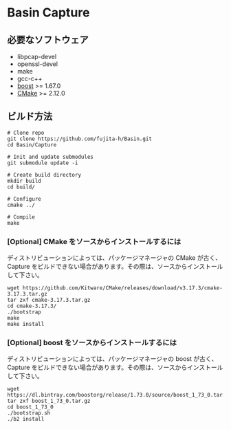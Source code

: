 # Basin Capture

## 必要なソフトウェア

- libpcap-devel
- openssl-devel
- make
- gcc-c++
- [boost](https://www.boost.org/) >= 1.67.0
- [CMake](https://cmake.org/) >= 2.12.0


## ビルド方法

```Shell
# Clone repo
git clone https://github.com/fujita-h/Basin.git
cd Basin/Capture

# Init and update submodules
git submodule update -i

# Create build directory
mkdir build
cd build/

# Configure
cmake ../

# Compile
make
```


### [Optional] CMake をソースからインストールするには

ディストリビューションによっては、パッケージマネージャの CMake が古く、Capture をビルドできない場合があります。その際は、ソースからインストールして下さい。  

```Shell
wget https://github.com/Kitware/CMake/releases/download/v3.17.3/cmake-3.17.3.tar.gz
tar zxf cmake-3.17.3.tar.gz
cd cmake-3.17.3/
./bootstrap
make
make install
```

### [Optional] boost をソースからインストールするには

ディストリビューションによっては、パッケージマネージャの boost が古く、Capture をビルドできない場合があります。その際は、ソースからインストールして下さい。  

```Shell
wget https://dl.bintray.com/boostorg/release/1.73.0/source/boost_1_73_0.tar.gz
tar zxf boost_1_73_0.tar.gz
cd boost_1_73_0
./bootstrap.sh
./b2 install
```

